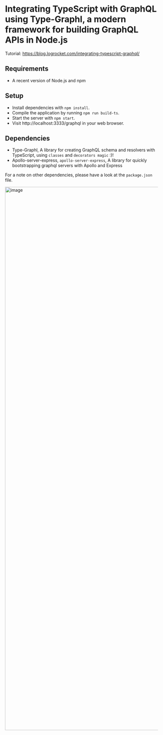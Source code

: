 # Integrating TypeScript with GraphQL using Type-Graphl, a modern framework for building GraphQL APIs in Node.js

Tutorial: https://blog.logrocket.com/integrating-typescript-graphql/

## Requirements

- A recent version of Node.js and npm

## Setup

- Install dependencies with `npm install`.
- Compile the application by running `npm run build-ts`.
- Start the server with `npm start`.
- Visit http://localhost:3333/graphql in your web browser.

## Dependencies

- Type-Graphl, A library for creating GraphQL schema and resolvers with TypeScript, using `classes` and `decorators magic` :)!
- Apollo-server-express, `apollo-server-express`, A library for quickly bootstrapping graphql servers with Apollo and Express

For a note on other dependencies, please have a look at the `package.json` file.

<img width="1786" alt="image" src="https://user-images.githubusercontent.com/96004260/171610365-a62c2eb4-3eda-41a3-8201-02382490d784.png">
